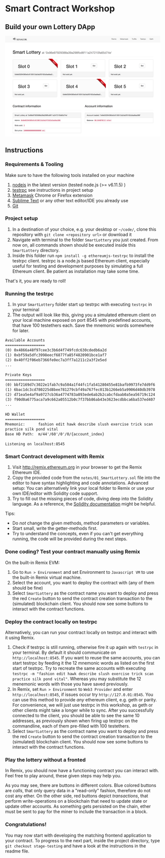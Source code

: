 # Smart Contract Workshop

## Build your own Lottery DApp

![Animated DApp](./notes/01-screenshot.png)

## Instructions

### Requirements & Tooling

Make sure to have the following tools installed on your machine

 1. [nodejs](https://nodejs.org/en/download/) in the latest version (tested node.js (>= v6.11.5) )
 2. [testrpc](https://github.com/ethereumjs/testrpc) see instructions in project setup
 3. [Metamask](http://metamask.io) Chrome or Firefox extension
 4. [Sublime Text](http://sublimetext.com) or any other text editor/IDE you already use
 5. [Git](https://git-scm.com/downloads)

### Project setup

1. In a destination of your choice, e.g. your desktop or `~/code/`, clone this repository with `git clone <repository url>` or download it
2. Navigate with terminal to the folder `SmartLottery` you just created. From now on, all commands shown should be executed inside this `SmartLottery` directory.
3. Inside this folder run `npm install -g ethereumjs-testrpc` to install the testrpc client. testrpc is a node.js based Ethereum client, especially useful for testing and development purposes by simulating a full Ethereum client. Be patient as installation may take some time.

That's it, you are ready to roll!

### Running the testrpc

1. In your `SmartLottery` folder start up testrpc with executing `testrpc` in your terminal
2. The output will look like this, giving you a simulated ethereum client on your local machine exposed on port 8545 with predefined accounts, that have 100 testethers each. Save the mnemonic words somewhere for later.

```
Available Accounts
==================
(0) 0x4866a48f97cee3c3b6d4f749fcdc630cdedb6a2d
(1) 0xbf59a5dfc3998eecf6877fa85f4820901bce1af7
(2) 0x40ff2f06eb7366fe0ec7a3ff7a1211c2a3f2e5ed
...

Private Keys
==================
(0) bbf2169d7c3022e1fab7c9a504a1f44fc1fa541280455e81bafb9973fe7dd9f6
(1) 6bac1dc3cd780225d8bee781279cbf49a767fec013b1266eb5a9906d40db3978
(2) d71ea5e4af9a9727cb36a4774783a893ede6ab2b2cabcfdaab0a5ea56719c124
(3) f90d0a6775aca7a9c662a05512b0c7f37bb86ab43e3623ecdbbca6ba537ed407
...

HD Wallet
==================
Mnemonic:      fashion edit hawk describe slush exercise trick scan practice silk pond vital
Base HD Path:  m/44'/60'/0'/0/{account_index}

Listening on localhost:8545
```

### Smart Contract development with Remix

1. Visit http://remix.ethereum.org in your browser to get the Remix Ethereum IDE.
2. Copy the provided code from the `notes/01_SmartLottery.sol` file into the editor to have syntax highlighting and code annotations. Advanced setup: You can alternatively link your local folder to Remix or use your own IDE/editor with Solidity code support.
3. Try to fill out the missing pieces of code, diving deep into the Solidity language. As a reference, the [Solidity documentation](https://solidity.readthedocs.io/en/develop/) might be helpful. 

Tips:
* Do *not* change the given methods, method parameters or variables.
* Start small, write the getter-methods first.
* Try to understand the concepts, even if you can't get everything running, the code will be provided during the next steps.

### Done coding? Test your contract manually using Remix

On the built-in Remix EVM:

1. Go to `Run > Environment` and set Environment to `Javascript VM` to use the built-in Remix virtual machine.
2. Select the account, you want to deploy the contract with (any of them should be fine)
3. Select `SmartLottery` as the contract name you want to deploy and press the red `Create` button to send the contract creation transaction to the (simulated) blockchain client. You should now see some buttons to interact with the contract functions.

### Deploy the contract locally on testrpc

Alternatively, you can run your contract locally on testrpc and interact with it using Remix.

1. Check if testrpc is still running, otherwise fire it up again with `testrpc` in your terminal. By default it should communicate on `http://localhost:8545`. If you want to reuse the same accounts, you can start testrpc by feeding it the 12 mnemonic words as listed on the first start of testrpc. Try to recreate the same accounts with executing `testrpc -m "fashion edit hawk describe slush exercise trick scan practice silk pond vital"`. Whereas you may substitute the 12 menemonic words with those you have saved previously.
2. In Remix, set `Run > Environment` to `Web3 Provider` and  enter `http://localhost:8545`, if issues occur try `http://127.0.01:8545`. You can use this method to provide *any* ethereum client, e.g. geth or parity. For convenience, we will just use testrpc in this workshop, as geth or other clients might take a longer while to sync. After you successfully connected to the client, you should be able to see the same 10 addresses, as previously shown when firing up testrpc on the commandline, each of them pre-filled with 100 testethers. 
3. Select `SmartLottery` as the contract name you want to deploy and press the red `Create` button to send the contract creation transaction to the (simulated) blockchain client. You should now see some buttons to interact with the contract functions.

### Play the lottery without a fronted

In Remix, you should now have a functioning contract you can interact with. Feel free to play around, these given steps may help you. 

As you may see, there are buttons in different colors. Blue colored buttons are *calls*, that only query data in a "read-only" fashion, therefore do not cost any ether. On the other side, red buttons depict *transactions*, that perform write-operations on a blockchain that need to update state or update other accounts. As something gets persisted on the chain, ether must be sent to pay for the miner to include the transaction in a block.


### Congratulations!

You may now start with developing the matching frontend application to your contract.
To progress to the next part, inside the project directory, type `git checkout stage-testing` and have a look at the instructions in  the readme file.